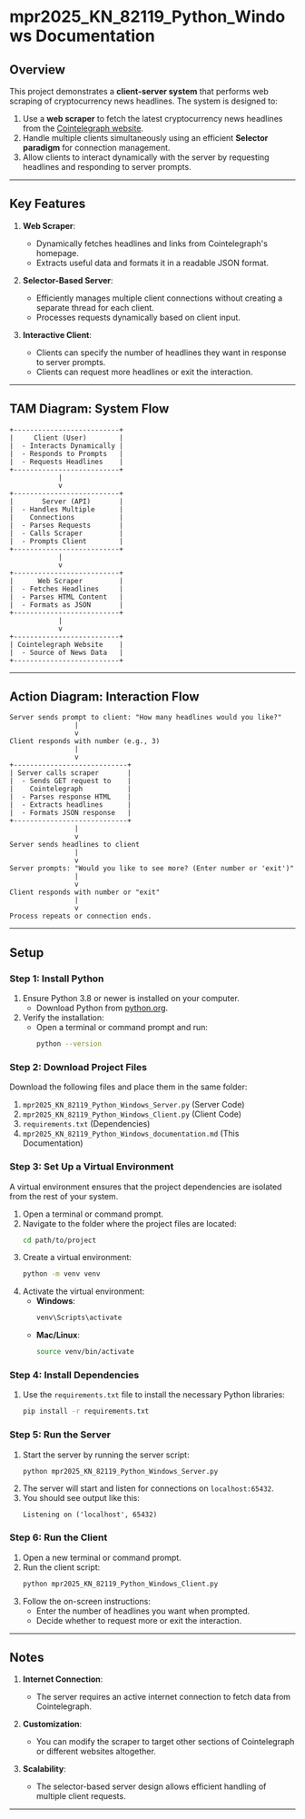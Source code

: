 
# mpr2025_KN_82119_Python_Windows Documentation

## Overview

This project demonstrates a **client-server system** that performs web scraping of cryptocurrency news headlines. The system is designed to:

1. Use a **web scraper** to fetch the latest cryptocurrency news headlines from the [Cointelegraph website](https://cointelegraph.com/).
2. Handle multiple clients simultaneously using an efficient **Selector paradigm** for connection management.
3. Allow clients to interact dynamically with the server by requesting headlines and responding to server prompts.

---

## Key Features

1. **Web Scraper**:
   - Dynamically fetches headlines and links from Cointelegraph's homepage.
   - Extracts useful data and formats it in a readable JSON format.

2. **Selector-Based Server**:
   - Efficiently manages multiple client connections without creating a separate thread for each client.
   - Processes requests dynamically based on client input.

3. **Interactive Client**:
   - Clients can specify the number of headlines they want in response to server prompts.
   - Clients can request more headlines or exit the interaction.

---

## TAM Diagram: System Flow

```text
+--------------------------+
|     Client (User)        |
|  - Interacts Dynamically |
|  - Responds to Prompts   |
|  - Requests Headlines    |
+--------------------------+
            |
            v
+--------------------------+
|       Server (API)       |
|  - Handles Multiple      |
|    Connections           |
|  - Parses Requests       |
|  - Calls Scraper         |
|  - Prompts Client        |
+--------------------------+
            |
            v
+--------------------------+
|      Web Scraper         |
|  - Fetches Headlines     |
|  - Parses HTML Content   |
|  - Formats as JSON       |
+--------------------------+
            |
            v
+--------------------------+
| Cointelegraph Website    |
|  - Source of News Data   |
+--------------------------+
```

---

## Action Diagram: Interaction Flow

```text
Server sends prompt to client: "How many headlines would you like?"
                |
                v
Client responds with number (e.g., 3)
                |
                v
+----------------------------+
| Server calls scraper       |
|  - Sends GET request to    |
|    Cointelegraph           |
|  - Parses response HTML    |
|  - Extracts headlines      |
|  - Formats JSON response   |
+----------------------------+
                |
                v
Server sends headlines to client
                |
                v
Server prompts: "Would you like to see more? (Enter number or 'exit')"
                |
                v
Client responds with number or "exit"
                |
                v
Process repeats or connection ends.
```

---

## Setup

### Step 1: Install Python

1. Ensure Python 3.8 or newer is installed on your computer.
   - Download Python from [python.org](https://www.python.org/).
2. Verify the installation:
   - Open a terminal or command prompt and run:
     ```bash
     python --version
     ```

### Step 2: Download Project Files

Download the following files and place them in the same folder:
1. `mpr2025_KN_82119_Python_Windows_Server.py` (Server Code)
2. `mpr2025_KN_82119_Python_Windows_Client.py` (Client Code)
3. `requirements.txt` (Dependencies)
4. `mpr2025_KN_82119_Python_Windows_documentation.md` (This Documentation)

### Step 3: Set Up a Virtual Environment

A virtual environment ensures that the project dependencies are isolated from the rest of your system.

1. Open a terminal or command prompt.
2. Navigate to the folder where the project files are located:
   ```bash
   cd path/to/project
   ```
3. Create a virtual environment:
   ```bash
   python -m venv venv
   ```
4. Activate the virtual environment:
   - **Windows**:
     ```bash
     venv\Scripts\activate
     ```
   - **Mac/Linux**:
     ```bash
     source venv/bin/activate
     ```

### Step 4: Install Dependencies

1. Use the `requirements.txt` file to install the necessary Python libraries:
   ```bash
   pip install -r requirements.txt
   ```

### Step 5: Run the Server

1. Start the server by running the server script:
   ```bash
   python mpr2025_KN_82119_Python_Windows_Server.py
   ```
2. The server will start and listen for connections on `localhost:65432`.
3. You should see output like this:
   ```
   Listening on ('localhost', 65432)
   ```

### Step 6: Run the Client

1. Open a new terminal or command prompt.
2. Run the client script:
   ```bash
   python mpr2025_KN_82119_Python_Windows_Client.py
   ```
3. Follow the on-screen instructions:
   - Enter the number of headlines you want when prompted.
   - Decide whether to request more or exit the interaction.

---

## Notes

1. **Internet Connection**:
   - The server requires an active internet connection to fetch data from Cointelegraph.

2. **Customization**:
   - You can modify the scraper to target other sections of Cointelegraph or different websites altogether.

3. **Scalability**:
   - The selector-based server design allows efficient handling of multiple client requests.

---
